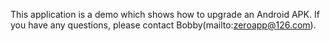 This application is a demo which shows how to upgrade an Android APK.
If you have any questions, please contact Bobby(mailto:zeroapp@126.com).